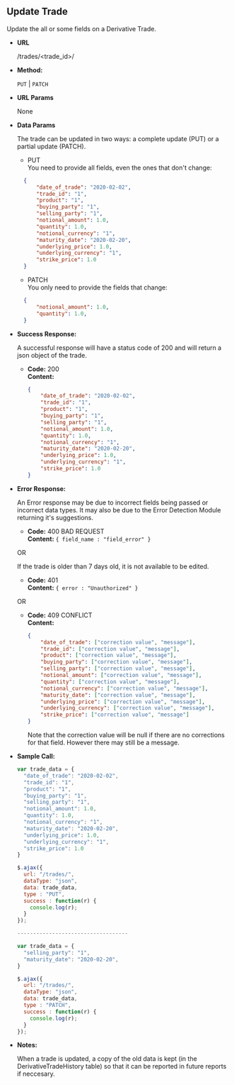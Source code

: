 **Update Trade**
----
  Update the all or some fields on a Derivative Trade.

* **URL**

  /trades/<trade_id>/

* **Method:**

  `PUT` | `PATCH`
  
*  **URL Params**

   None

* **Data Params**

  The trade can be updated in two ways: a complete update (PUT) or a partial update (PATCH).
  * PUT
  </br> You need to provide all fields, even the ones that don't change:
  ``` json
    {
        "date_of_trade": "2020-02-02",
        "trade_id": "1",
        "product": "1",
        "buying_party": "1",
        "selling_party": "1",
        "notional_amount": 1.0,
        "quantity": 1.0,
        "notional_currency": "1",
        "maturity_date": "2020-02-20",
        "underlying_price": 1.0,
        "underlying_currency": "1",
        "strike_price": 1.0
    }
    ```
  * PATCH
  </br> You only need to provide the fields that change: 
  ``` json
    {
        "notional_amount": 1.0,
        "quantity": 1.0,
    }
    ```

* **Success Response:**
  
  A successful response will have a status code of 200 and will return a json object of the trade.

  * **Code:** 200 <br />
    **Content:**
    ``` json
    {
        "date_of_trade": "2020-02-02",
        "trade_id": "1",
        "product": "1",
        "buying_party": "1",
        "selling_party": "1",
        "notional_amount": 1.0,
        "quantity": 1.0,
        "notional_currency": "1",
        "maturity_date": "2020-02-20",
        "underlying_price": 1.0,
        "underlying_currency": "1",
        "strike_price": 1.0
    }
    ```
 
* **Error Response:**

  An Error response may be due to incorrect fields being passed or incorrect data types. It may also be due to the Error Detection Module returning it's suggestions.

  * **Code:** 400 BAD REQUEST <br />
    **Content:** `{ field_name : "field_error" }`

  OR

  If the trade is older than 7 days old, it is not available to be edited. 

  * **Code:** 401 <br />
    **Content:** `{ error : "Unauthorized" }`

  OR

  * **Code:** 409 CONFLICT <br />
    **Content:** 
    ``` json
    {
        "date_of_trade": ["correction value", "message"],
        "trade_id": ["correction value", "message"],
        "product": ["correction value", "message"],
        "buying_party": ["correction value", "message"],
        "selling_party": ["correction value", "message"],
        "notional_amount": ["correction value", "message"],
        "quantity": ["correction value", "message"],
        "notional_currency": ["correction value", "message"],
        "maturity_date": ["correction value", "message"],
        "underlying_price": ["correction value", "message"],
        "underlying_currency": ["correction value", "message"],
        "strike_price": ["correction value", "message"]
    }
    ```
    Note that the correction value will be null if there are no corrections for that field. However
    there may still be a message.

* **Sample Call:**

  ``` js
  var trade_data = {
    "date_of_trade": "2020-02-02",
    "trade_id": "1",
    "product": "1",
    "buying_party": "1",
    "selling_party": "1",
    "notional_amount": 1.0,
    "quantity": 1.0,
    "notional_currency": "1",
    "maturity_date": "2020-02-20",
    "underlying_price": 1.0,
    "underlying_currency": "1",
    "strike_price": 1.0
  }
  
  $.ajax({
    url: "/trades/",
    dataType: "json",
    data: trade_data,
    type : "PUT",
    success : function(r) {
      console.log(r);
    }
  });

  -----------------------------------

  var trade_data = {
    "selling_party": "1",
    "maturity_date": "2020-02-20",
  }
  
  $.ajax({
    url: "/trades/",
    dataType: "json",
    data: trade_data,
    type : "PATCH",
    success : function(r) {
      console.log(r);
    }
  });
  ```

* **Notes:**

  When a trade is updated, a copy of the old data is kept (in the DerivativeTradeHistory table) so that it can be reported in future reports if neccesary.